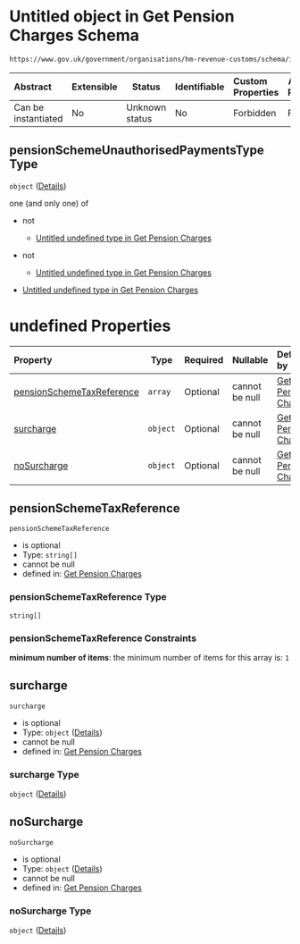 # Untitled object in Get Pension Charges Schema

```txt
https://www.gov.uk/government/organisations/hm-revenue-customs/schema/itsa/Get_Pension_Charges#/definitions/pensionSchemeUnauthorisedPaymentsType
```




| Abstract            | Extensible | Status         | Identifiable | Custom Properties | Additional Properties | Access Restrictions | Defined In                                                            |
| :------------------ | ---------- | -------------- | ------------ | :---------------- | --------------------- | ------------------- | --------------------------------------------------------------------- |
| Can be instantiated | No         | Unknown status | No           | Forbidden         | Forbidden             | none                | [pensions.schema.json\*](pensions.schema.json "open original schema") |

## pensionSchemeUnauthorisedPaymentsType Type

`object` ([Details](pensions-definitions-pensionschemeunauthorisedpaymentstype.md))

one (and only one) of

-   not

    -   [Untitled undefined type in Get Pension Charges](pensions-definitions-pensionschemeunauthorisedpaymentstype-oneof-0-not.md "check type definition")
-   not

    -   [Untitled undefined type in Get Pension Charges](pensions-definitions-pensionschemeunauthorisedpaymentstype-oneof-1-not.md "check type definition")
-   [Untitled undefined type in Get Pension Charges](pensions-definitions-pensionschemeunauthorisedpaymentstype-oneof-2.md "check type definition")

# undefined Properties

| Property                                                | Type     | Required | Nullable       | Defined by                                                                                                                                                                                                                                                                                  |
| :------------------------------------------------------ | -------- | -------- | -------------- | :------------------------------------------------------------------------------------------------------------------------------------------------------------------------------------------------------------------------------------------------------------------------------------------ |
| [pensionSchemeTaxReference](#pensionSchemeTaxReference) | `array`  | Optional | cannot be null | [Get Pension Charges](pensions-definitions-pensionschemetaxreference.md "https&#x3A;//www.gov.uk/government/organisations/hm-revenue-customs/schema/itsa/Get_Pension_Charges#/definitions/pensionSchemeUnauthorisedPaymentsType/properties/pensionSchemeTaxReference")                      |
| [surcharge](#surcharge)                                 | `object` | Optional | cannot be null | [Get Pension Charges](pensions-definitions-pensionschemeunauthorisedpaymentstype-properties-surcharge.md "https&#x3A;//www.gov.uk/government/organisations/hm-revenue-customs/schema/itsa/Get_Pension_Charges#/definitions/pensionSchemeUnauthorisedPaymentsType/properties/surcharge")     |
| [noSurcharge](#noSurcharge)                             | `object` | Optional | cannot be null | [Get Pension Charges](pensions-definitions-pensionschemeunauthorisedpaymentstype-properties-nosurcharge.md "https&#x3A;//www.gov.uk/government/organisations/hm-revenue-customs/schema/itsa/Get_Pension_Charges#/definitions/pensionSchemeUnauthorisedPaymentsType/properties/noSurcharge") |

## pensionSchemeTaxReference




`pensionSchemeTaxReference`

-   is optional
-   Type: `string[]`
-   cannot be null
-   defined in: [Get Pension Charges](pensions-definitions-pensionschemetaxreference.md "https&#x3A;//www.gov.uk/government/organisations/hm-revenue-customs/schema/itsa/Get_Pension_Charges#/definitions/pensionSchemeUnauthorisedPaymentsType/properties/pensionSchemeTaxReference")

### pensionSchemeTaxReference Type

`string[]`

### pensionSchemeTaxReference Constraints

**minimum number of items**: the minimum number of items for this array is: `1`

## surcharge




`surcharge`

-   is optional
-   Type: `object` ([Details](pensions-definitions-pensionschemeunauthorisedpaymentstype-properties-surcharge.md))
-   cannot be null
-   defined in: [Get Pension Charges](pensions-definitions-pensionschemeunauthorisedpaymentstype-properties-surcharge.md "https&#x3A;//www.gov.uk/government/organisations/hm-revenue-customs/schema/itsa/Get_Pension_Charges#/definitions/pensionSchemeUnauthorisedPaymentsType/properties/surcharge")

### surcharge Type

`object` ([Details](pensions-definitions-pensionschemeunauthorisedpaymentstype-properties-surcharge.md))

## noSurcharge




`noSurcharge`

-   is optional
-   Type: `object` ([Details](pensions-definitions-pensionschemeunauthorisedpaymentstype-properties-nosurcharge.md))
-   cannot be null
-   defined in: [Get Pension Charges](pensions-definitions-pensionschemeunauthorisedpaymentstype-properties-nosurcharge.md "https&#x3A;//www.gov.uk/government/organisations/hm-revenue-customs/schema/itsa/Get_Pension_Charges#/definitions/pensionSchemeUnauthorisedPaymentsType/properties/noSurcharge")

### noSurcharge Type

`object` ([Details](pensions-definitions-pensionschemeunauthorisedpaymentstype-properties-nosurcharge.md))
